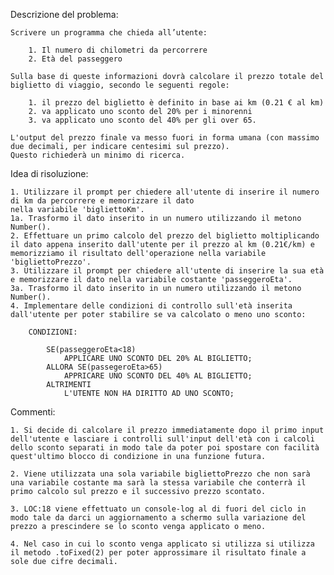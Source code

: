 Descrizione del problema:

    Scrivere un programma che chieda all’utente:

        1. Il numero di chilometri da percorrere
        2. Età del passeggero

    Sulla base di queste informazioni dovrà calcolare il prezzo totale del biglietto di viaggio, secondo le seguenti regole:

        1. il prezzo del biglietto è definito in base ai km (0.21 € al km)
        2. va applicato uno sconto del 20% per i minorenni
        3. va applicato uno sconto del 40% per gli over 65.
        
    L'output del prezzo finale va messo fuori in forma umana (con massimo due decimali, per indicare centesimi sul prezzo).
    Questo richiederà un minimo di ricerca. 


Idea di risoluzione:

    1. Utilizzare il prompt per chiedere all'utente di inserire il numero di km da percorrere e memorizzare il dato 
    nella variabile 'bigliettoKm'.
    1a. Trasformo il dato inserito in un numero utilizzando il metono Number().
    2. Effettuare un primo calcolo del prezzo del biglietto moltiplicando il dato appena inserito dall'utente per il prezzo al km (0.21€/km) e memorizziamo il risultato dell'operazione nella variabile 'bigliettoPrezzo'.
    3. Utilizzare il prompt per chiedere all'utente di inserire la sua età e memorizzare il dato nella variabile costante 'passeggeroEta'.
    3a. Trasformo il dato inserito in un numero utilizzando il metono Number().
    4. Implementare delle condizioni di controllo sull'età inserita dall'utente per poter stabilire se va calcolato o meno uno sconto: 

        CONDIZIONI:

            SE(passeggeroEta<18)
                APPLICARE UNO SCONTO DEL 20% AL BIGLIETTO;
            ALLORA SE(passegeroEta>65)
                APPRICARE UNO SCONTO DEL 40% AL BIGLIETTO;
            ALTRIMENTI
                L'UTENTE NON HA DIRITTO AD UNO SCONTO;


Commenti: 

    1. Si decide di calcolare il prezzo immediatamente dopo il primo input dell'utente e lasciare i controlli sull'input dell'età con i calcoli dello sconto separati in modo tale da poter poi spostare con facilità quest'ultimo blocco di condizione in una funzione futura.

    2. Viene utilizzata una sola variabile bigliettoPrezzo che non sarà una variabile costante ma sarà la stessa variabile che conterrà il primo calcolo sul prezzo e il successivo prezzo scontato.

    3. LOC:18 viene effettuato un console-log al di fuori del ciclo in modo tale da darci un aggiornamento a schermo sulla variazione del prezzo a prescindere se lo sconto venga applicato o meno. 

    4. Nel caso in cui lo sconto venga applicato si utilizza si utilizza il metodo .toFixed(2) per poter approssimare il risultato finale a sole due cifre decimali.